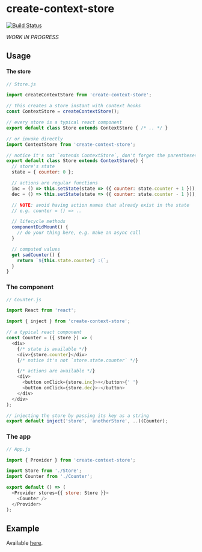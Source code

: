 # create-context-store

[![Build Status](https://travis-ci.org/sonaye/create-context-store.svg?branch=master)](https://travis-ci.org/sonaye/create-context-store)

_WORK IN PROGRESS_

## Usage

#### The store

```js
// Store.js

import createContextStore from 'create-context-store';

// this creates a store instant with context hooks
const ContextStore = createContextStore();

// every store is a typical react component
export default class Store extends ContextStore { /* .. */ }

// or invoke directly
import ContextStore from 'create-context-store';

// notice it's not `extends ContextStore`, don't forget the parentheses
export default class Store extends ContextStore() {
  // store's state
  state = { counter: 0 };

  // actions are regular functions
  inc = () => this.setState(state => ({ counter: state.counter + 1 }));
  dec = () => this.setState(state => ({ counter: state.counter - 1 }));

  // NOTE: avoid having action names that already exist in the state
  // e.g. counter = () => ..

  // lifecycle methods
  componentDidMount() {
    // do your thing here, e.g. make an async call
  }

  // computed values
  get sadCounter() {
    return `${this.state.counter} :(`;
  }
}
```

### The component

```js
// Counter.js

import React from 'react';

import { inject } from 'create-context-store';

// a typical react component
const Counter = ({ store }) => (
  <div>
    {/* state is available */}
    <div>{store.counter}</div>
    {/* notice it's not `store.state.counter` */}

    {/* actions are available */}
    <div>
      <button onClick={store.inc}>+</button>{' '}
      <button onClick={store.dec}>-</button>
    </div>
  </div>
);

// injecting the store by passing its key as a string
export default inject('store', 'anotherStore', ..)(Counter);
```

### The app

```js
// App.js

import { Provider } from 'create-context-store';

import Store from './Store';
import Counter from './Counter';

export default () => (
  <Provider stores={{ store: Store }}>
    <Counter />
  </Provider>
);
```

## Example

Available [here](https://github.com/sonaye/create-context-store/blob/master/src/example).
